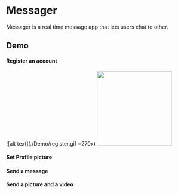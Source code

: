 # Messager

Messager is a real time message app that lets users chat to other.

## Demo

#### Register an account

![alt text](./Demo/register.gif =270x)
<img src="./Demo/register.gif" width="200">

#### Set Profile picture

#### Send a message

#### Send a picture and a video
